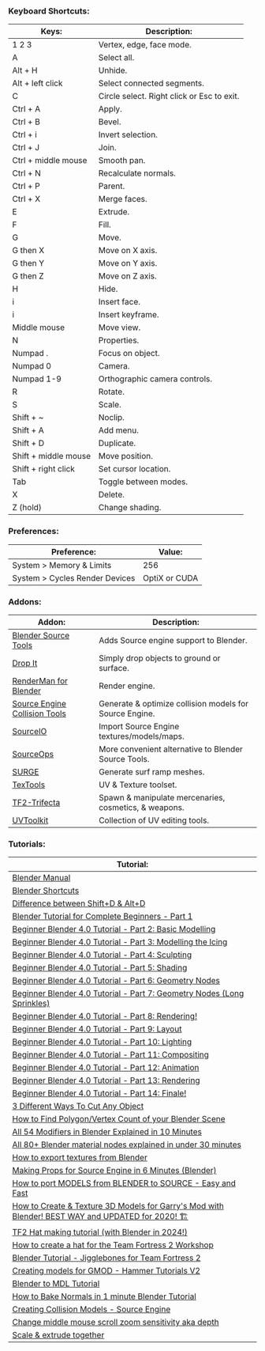 
### Keyboard Shortcuts:
| Keys:                | Description:                               |
| -------------------- | ------------------------------------------ |
| 1 2 3                | Vertex, edge, face mode.                   |
| A                    | Select all.                                |
| Alt + H              | Unhide.                                    |
| Alt + left click     | Select connected segments.                 |
| C                    | Circle select. Right click or Esc to exit. |
| Ctrl + A             | Apply.                                     |
| Ctrl + B             | Bevel.                                     |
| Ctrl + i             | Invert selection.                          |
| Ctrl + J             | Join.                                      |
| Ctrl + middle mouse  | Smooth pan.                                |
| Ctrl + N             | Recalculate normals.                       |
| Ctrl + P             | Parent.                                    |
| Ctrl + X             | Merge faces.                               |
| E                    | Extrude.                                   |
| F                    | Fill.                                      |
| G                    | Move.                                      |
| G then X             | Move on X axis.                            |
| G then Y             | Move on Y axis.                            |
| G then Z             | Move on Z axis.                            |
| H                    | Hide.                                      |
| i                    | Insert face.                               |
| i                    | Insert keyframe.                           |
| Middle mouse         | Move view.                                 |
| N                    | Properties.                                |
| Numpad .             | Focus on object.                           |
| Numpad 0             | Camera.                                    |
| Numpad 1-9           | Orthographic camera controls.              |
| R                    | Rotate.                                    |
| S                    | Scale.                                     |
| Shift + ~            | Noclip.                                    |
| Shift + A            | Add menu.                                  |
| Shift + D            | Duplicate.                                 |
| Shift + middle mouse | Move position.                             |
| Shift + right click  | Set cursor location.                       |
| Tab                  | Toggle between modes.                      |
| X                    | Delete.                                    |
| Z (hold)             | Change shading.                            |
### Preferences:
| Preference:                    | Value:        |
| ------------------------------ | ------------- |
| System > Memory & Limits       | 256           |
| System > Cycles Render Devices | OptiX or CUDA |
### Addons:
| Addon:                                                                                       | Description:                                            |
| -------------------------------------------------------------------------------------------- | ------------------------------------------------------- |
| [Blender Source Tools](http://steamreview.org/BlenderSourceTools/)                           | Adds Source engine support to Blender.                  |
| [Drop It](https://andreasaust.gumroad.com/l/drop_it)                                         | Simply drop objects to ground or surface.               |
| [RenderMan for Blender](https://github.com/prman-pixar/RenderManForBlender)                  | Render engine.                                          |
| [Source Engine Collision Tools](https://github.com/theanine3D/source_engine_collision_tools) | Generate & optimize collision models for Source Engine. |
| [SourceIO](https://github.com/REDxEYE/SourceIO)                                              | Import Source Engine textures/models/maps.              |
| [SourceOps](https://github.com/bonjorno7/SourceOps)                                          | More convenient alternative to Blender Source Tools.    |
| [SURGE](https://github.com/Kompile/SURGE)                                                    | Generate surf ramp meshes.                              |
| [TexTools](https://github.com/franMarz/TexTools-Blender)                                     | UV & Texture toolset.                                   |
| [TF2-Trifecta](https://github.com/hisprofile/TF2-Trifecta)                                   | Spawn & manipulate mercenaries, cosmetics, & weapons.   |
| [UVToolkit](https://extensions.blender.org/add-ons/uv-toolkit/)                              | Collection of UV editing tools.                         |
### Tutorials:
| Tutorial:                                                                                                                                              |
| ------------------------------------------------------------------------------------------------------------------------------------------------------ |
| [Blender Manual](https://docs.blender.org/manual/en/latest/index.html)                                                                                 |
| [Blender Shortcuts](https://docs.google.com/document/d/1zPBgZAdftWa6WVa7UIFUqW_7EcqOYE0X743RqFuJL3o/edit?tab=t.0#heading=h.ftqi9ub1gec3)               |
| [Difference between Shift+D & Alt+D](https://blenderartists.org/t/difference-between-shift-d-and-alt-d/603153)                                         |
| [Blender Tutorial for Complete Beginners - Part 1](https://youtu.be/B0J27sf9N1Y)                                                                       |
| [Beginner Blender 4.0 Tutorial - Part 2: Basic Modelling](https://youtu.be/tBpnKTAc5Eo?list=PLjEaoINr3zgEPv5y--4MKpciLaoQYZB1Z)                        |
| [Beginner Blender 4.0 Tutorial - Part 3: Modelling the Icing](https://youtu.be/AqJx5TJyhes?list=PLjEaoINr3zgEPv5y--4MKpciLaoQYZB1Z)                    |
| [Beginner Blender 4.0 Tutorial - Part 4: Sculpting](https://youtu.be/--GVNZnSROc?list=PLjEaoINr3zgEPv5y--4MKpciLaoQYZB1Z)                              |
| [Beginner Blender 4.0 Tutorial - Part 5: Shading](https://youtu.be/fsLO1F5x7yM?list=PLjEaoINr3zgEPv5y--4MKpciLaoQYZB1Z)                                |
| [Beginner Blender 4.0 Tutorial - Part 6: Geometry Nodes](https://youtu.be/TLrA6eJOfqk?list=PLjEaoINr3zgEPv5y--4MKpciLaoQYZB1Z)                         |
| [Beginner Blender 4.0 Tutorial - Part 7: Geometry Nodes (Long Sprinkles)](https://youtu.be/EWTOy5-e4Ns?list=PLjEaoINr3zgEPv5y--4MKpciLaoQYZB1Z)        |
| [Beginner Blender 4.0 Tutorial - Part 8: Rendering!](https://youtu.be/D2rZljDYGdM?list=PLjEaoINr3zgEPv5y--4MKpciLaoQYZB1Z)                             |
| [Beginner Blender 4.0 Tutorial - Part 9: Layout](https://youtu.be/iv9p3x85Ty0?list=PLjEaoINr3zgEPv5y--4MKpciLaoQYZB1Z)                                 |
| [Beginner Blender 4.0 Tutorial - Part 10: Lighting](https://youtu.be/KO29y5eW61g?list=PLjEaoINr3zgEPv5y--4MKpciLaoQYZB1Z)                              |
| [Beginner Blender 4.0 Tutorial - Part 11: Compositing](https://youtu.be/nxrEV-OUTEg?list=PLjEaoINr3zgEPv5y--4MKpciLaoQYZB1Z)                           |
| [Beginner Blender 4.0 Tutorial - Part 12: Animation](https://youtu.be/4-tCn4-GfM4?list=PLjEaoINr3zgEPv5y--4MKpciLaoQYZB1Z)                             |
| [Beginner Blender 4.0 Tutorial - Part 13: Rendering](https://youtu.be/fSfFkh2sI4k?list=PLjEaoINr3zgEPv5y--4MKpciLaoQYZB1Z)                             |
| [Beginner Blender 4.0 Tutorial - Part 14: Finale!](https://youtu.be/xkt4HEEgoSE?list=PLjEaoINr3zgEPv5y--4MKpciLaoQYZB1Z)                               |
| [3 Different Ways To Cut Any Object](https://youtu.be/62rDhWB6O-0)                                                                                     |
| [How to Find Polygon/Vertex Count of your Blender Scene](https://youtu.be/QjsRTGw9yms)                                                                 |
| [All 54 Modifiers in Blender Explained in 10 Minutes](https://youtu.be/idcFMhoSdIc?si=AK-NA2rrCTetAGTQ)                                                |
| [All 80+ Blender material nodes explained in under 30 minutes](https://youtu.be/cQ0qtcSymDI)                                                           |
| [How to export textures from Blender](https://youtu.be/YYUt7BRooL4)                                                                                    |
| [Making Props for Source Engine in 6 Minutes (Blender)](https://youtu.be/0nRQxy4wek4)                                                                  |
| [How to port MODELS from BLENDER to SOURCE - Easy and Fast](https://youtu.be/96LJSzr7uc0)                                                              |
| [How to Create & Texture 3D Models for Garry's Mod with Blender! BEST WAY and UPDATED for 2020! 🏗️](https://youtu.be/6pSeggMfXOs?si=An4kZHxxwofIJDCm) |
| [TF2 Hat making tutorial (with Blender in 2024!)](https://youtu.be/1WNrscVdznA?si=xysKgUWmCqjFqIO-)                                                    |
| [How to create a hat for the Team Fortress 2 Workshop](https://youtu.be/3B_V0nz7ooI?si=4awMpvg2w5wCS4nq)                                               |
| [Blender Tutorial - Jigglebones for Team Fortress 2](https://youtu.be/l8oupe8KYDU?si=1zpago2Qnf2bjt5b)                                                 |
| [Creating models for GMOD - Hammer Tutorials V2](https://youtu.be/h4zeiH4bHNA?si=UgWZCB4f5enIY4mP)                                                     |
| [Blender to MDL Tutorial](https://youtu.be/MGirKYjgaF8?si=2lF6AbJBCdH6B332)                                                                            |
| [How to Bake Normals in 1 minute Blender Tutorial](https://youtu.be/vzBu5mLBNBs?si=4yYBKmFPOALmGAG8)                                                   |
| [Creating Collision Models - Source Engine](https://youtu.be/NxmCzkQBXrc)                                                                              |
| [Change middle mouse scroll zoom sensitivity aka depth](https://blenderartists.org/t/is-there-a-way-to-change-mmb-scroll-zoom-sensitivity/1488326/3)   |
| [Scale & extrude together](https://www.reddit.com/r/blenderhelp/comments/16sm2qs/how_do_you_inset_a_face_like_this_without/)                           |
